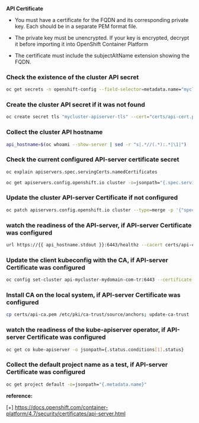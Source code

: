 
**API Certificate**

- You must have a certificate for the FQDN and its corresponding private key. Each should be in a separate PEM format file.

- The private key must be unencrypted. If your key is encrypted, decrypt it before importing it into OpenShift Container Platform

- The certificate must include the subjectAltName extension showing the FQDN.

  
### Check the existence of the cluster API secret
```sh
oc get secrets -n openshift-config --field-selector=metadata.name="mycluster-apiserver-tls" -o=jsonpath="{.items[*]['metadata.name']}"
```
### Create the cluster API secret if it was not found
```sh
oc create secret tls "mycluster-apiserver-tls" --cert="certs/api-cert.pem" --key="certs/api-key.pem" -n openshift-config
```
### Collect the cluster API hostname
```sh
api_hostname=$(oc whoami --show-server | sed -r "s|.*//(.*):.*|\1|")
```
### Check the current configured API-server certificate secret
```sh
oc explain apiservers.spec.servingCerts.namedCertificates
```
```sh
oc get apiservers.config.openshift.io cluster -o=jsonpath="{.spec.servingCerts.namedCertificates[*].servingCertificate.name}"
```
### Update the cluster API-server Certificate if not configured
```sh
oc patch apiservers.config.openshift.io cluster --type=merge -p '{"spec":{"servingCerts":{"namedCertificates":[{"names":["$api_hostname"], "servingCertificate":{"name":"mycluster-apiserver-tls"}}]}}}'
```
### watch the readiness of the API-server, if API-server Certificate was configured
```sh
url https://{{ api_hostname.stdout }}:6443/healthz --cacert certs/api-ca.pem
```
### Update the client kubeconfig with the CA, if API-server Certificate was configured
```sh
oc config set-cluster api-mycluster-mydomain-com-tr:6443 --certificate-authority=certs/api-ca.pem
```
### Install CA on the local system, if API-server Certificate was configured
```sh
cp certs/api-ca.pem /etc/pki/ca-trust/source/anchors; update-ca-trust
```
### watch the readiness of the kube-apiserver operator, if API-server Certificate was configured
```sh
oc get co kube-apiserver -o jsonpath={.status.conditions[1].status}
```
### Collect the default project name as a test, if API-server Certificate was configured
```sh
oc get project default -o=jsonpath="{.metadata.name}"
```
**reference:**

[+] https://docs.openshift.com/container-platform/4.7/security/certificates/api-server.html
